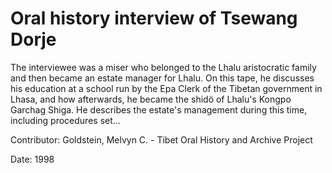 # Oral history interview of Tsewang Dorje  
The interviewee was a miser who belonged to the Lhalu aristocratic family and then became an estate manager for Lhalu. On this tape, he discusses his education at a school run by the Epa Clerk of the Tibetan government in Lhasa, and how afterwards, he became the shidö of Lhalu's Kongpo Garchag Shiga. He describes the estate's management during this time, including procedures set... 

Contributor: Goldstein, Melvyn C. - Tibet Oral History and Archive Project  

Date:
1998  

